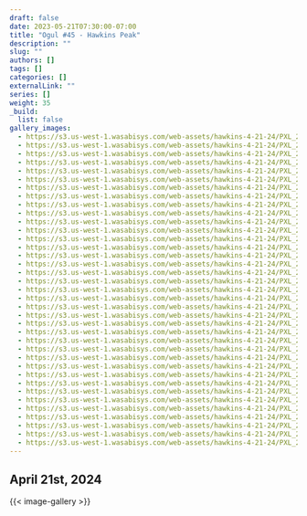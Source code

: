 ```yaml
---
draft: false
date: 2023-05-21T07:30:00-07:00
title: "Ogul #45 - Hawkins Peak"
description: ""
slug: ""
authors: []
tags: []
categories: []
externalLink: ""
series: []
weight: 35
_build:
  list: false
gallery_images:
  - https://s3.us-west-1.wasabisys.com/web-assets/hawkins-4-21-24/PXL_20240421_124314007.jpg
  - https://s3.us-west-1.wasabisys.com/web-assets/hawkins-4-21-24/PXL_20240421_125059702.jpg
  - https://s3.us-west-1.wasabisys.com/web-assets/hawkins-4-21-24/PXL_20240421_132037999.jpg
  - https://s3.us-west-1.wasabisys.com/web-assets/hawkins-4-21-24/PXL_20240421_133216465.jpg
  - https://s3.us-west-1.wasabisys.com/web-assets/hawkins-4-21-24/PXL_20240421_141729722.jpg
  - https://s3.us-west-1.wasabisys.com/web-assets/hawkins-4-21-24/PXL_20240421_142311445.jpg
  - https://s3.us-west-1.wasabisys.com/web-assets/hawkins-4-21-24/PXL_20240421_142744312.jpg
  - https://s3.us-west-1.wasabisys.com/web-assets/hawkins-4-21-24/PXL_20240421_142748734.jpg
  - https://s3.us-west-1.wasabisys.com/web-assets/hawkins-4-21-24/PXL_20240421_143247160.jpg
  - https://s3.us-west-1.wasabisys.com/web-assets/hawkins-4-21-24/PXL_20240421_143252249.jpg
  - https://s3.us-west-1.wasabisys.com/web-assets/hawkins-4-21-24/PXL_20240421_143938016.jpg
  - https://s3.us-west-1.wasabisys.com/web-assets/hawkins-4-21-24/PXL_20240421_143939757.jpg
  - https://s3.us-west-1.wasabisys.com/web-assets/hawkins-4-21-24/PXL_20240421_143948850.jpg
  - https://s3.us-west-1.wasabisys.com/web-assets/hawkins-4-21-24/PXL_20240421_145739092.MP.jpg
  - https://s3.us-west-1.wasabisys.com/web-assets/hawkins-4-21-24/PXL_20240421_153024649.jpg
  - https://s3.us-west-1.wasabisys.com/web-assets/hawkins-4-21-24/PXL_20240421_153550321.jpg
  - https://s3.us-west-1.wasabisys.com/web-assets/hawkins-4-21-24/PXL_20240421_153552280.jpg
  - https://s3.us-west-1.wasabisys.com/web-assets/hawkins-4-21-24/PXL_20240421_155806020.jpg
  - https://s3.us-west-1.wasabisys.com/web-assets/hawkins-4-21-24/PXL_20240421_160824725.jpg
  - https://s3.us-west-1.wasabisys.com/web-assets/hawkins-4-21-24/PXL_20240421_162315829.MP.jpg
  - https://s3.us-west-1.wasabisys.com/web-assets/hawkins-4-21-24/PXL_20240421_162445633.jpg
  - https://s3.us-west-1.wasabisys.com/web-assets/hawkins-4-21-24/PXL_20240421_162447362.jpg
  - https://s3.us-west-1.wasabisys.com/web-assets/hawkins-4-21-24/PXL_20240421_162729063.jpg
  - https://s3.us-west-1.wasabisys.com/web-assets/hawkins-4-21-24/PXL_20240421_162834666.jpg
  - https://s3.us-west-1.wasabisys.com/web-assets/hawkins-4-21-24/PXL_20240421_163133906.PANO.jpg
  - https://s3.us-west-1.wasabisys.com/web-assets/hawkins-4-21-24/PXL_20240421_163139802.jpg
  - https://s3.us-west-1.wasabisys.com/web-assets/hawkins-4-21-24/PXL_20240421_163141058.jpg
  - https://s3.us-west-1.wasabisys.com/web-assets/hawkins-4-21-24/PXL_20240421_163146080.jpg
  - https://s3.us-west-1.wasabisys.com/web-assets/hawkins-4-21-24/PXL_20240421_163147709.jpg
  - https://s3.us-west-1.wasabisys.com/web-assets/hawkins-4-21-24/PXL_20240421_163148990.jpg
  - https://s3.us-west-1.wasabisys.com/web-assets/hawkins-4-21-24/PXL_20240421_163150226.jpg
  - https://s3.us-west-1.wasabisys.com/web-assets/hawkins-4-21-24/PXL_20240421_163256908.jpg
  - https://s3.us-west-1.wasabisys.com/web-assets/hawkins-4-21-24/PXL_20240421_171117853.jpg
  - https://s3.us-west-1.wasabisys.com/web-assets/hawkins-4-21-24/PXL_20240421_171928671.jpg
  - https://s3.us-west-1.wasabisys.com/web-assets/hawkins-4-21-24/PXL_20240421_172539921.jpg
  - https://s3.us-west-1.wasabisys.com/web-assets/hawkins-4-21-24/PXL_20240421_175338043.MP.jpg
  - https://s3.us-west-1.wasabisys.com/web-assets/hawkins-4-21-24/PXL_20240421_180206524.jpg
---
```


## April 21st, 2024

{{< image-gallery >}}